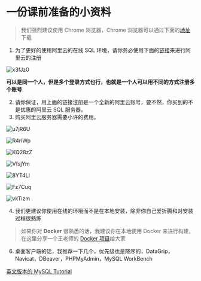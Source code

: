 # 一份课前准备的小资料

> 我们强烈建议使用 Chrome 浏览器，Chrome 浏览器可以通过下面的[地址](https://www.shujudaka.com/documents/aliyun/fang-yuan-hua-xiang-fen-xi.html)下载

1. 为了更好的使用阿里云的在线 SQL 环境，请你务必使用下面的[链接](https://www.aliyun.com/activity/new/index?userCode=orje4xat)来进行阿里云的注册

![x3fJz0](https://oss.images.shujudaka.com/uPic/x3fJz0.png)

**可以是同一个人，但是多个登录方式也行，也就是一个人可以用不同的方式注册多个账号**

2. 请你保证，用上面的链接注册是一个全新的阿里云账号，要不然，你买到的不是优惠的阿里云 SQL 服务器。
3. 购买阿里云服务器需要小许的费用。

![u7jR6U](https://oss.images.shujudaka.com/uPic/u7jR6U.png)

![R4rlWp](https://oss.images.shujudaka.com/uPic/R4rlWp.png)

![KQ28zZ](https://oss.images.shujudaka.com/uPic/KQ28zZ.png)

![VfsjYm](https://oss.images.shujudaka.com/uPic/VfsjYm.png)

![8YT4Ll](https://oss.images.shujudaka.com/uPic/8YT4Ll.png)

![Fz7Cuq](https://oss.images.shujudaka.com/uPic/Fz7Cuq.png)

![vkTizm](https://oss.images.shujudaka.com/uPic/vkTizm.png)


4. 我们更建议你使用在线的环境而不是在本地安装，除非你自己爱折腾和对安装过程很熟练

> 如果你对 **Docker** 很熟悉的话，我建议你在本地使用 Docker 来进行构建，在这里分享一个王老师的 [Docker 项目](https://github.com/WangLaoShi/docker-nginx-php-mysql)给大家

6. 桌面客户端的话，我推荐一下几个，优先级也是降序的，DataGrip，Navicat，DBeaver，PHPMyAdmin，MySQL WorkBench

[英文版本的 MySQL Tutorial](https://www.guru99.com/mysql-tutorial.html)
